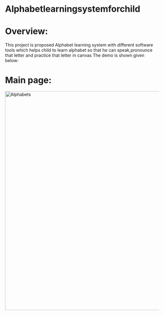 # Alphabetlearningsystemforchild
# Overview:
This project is proposed Alphabet learning system with different software tools which helps child to learn alphabet so that he can speak,pronounce that letter and practice that letter in canvas The demo is shown given below:

# Main page:
<img width="716" alt="Alphabets" src="https://github.com/VermaAyush2k4/Alphabetlearningsystemforchild/assets/117018341/15359e09-4712-4311-bc98-474dd2647991">
